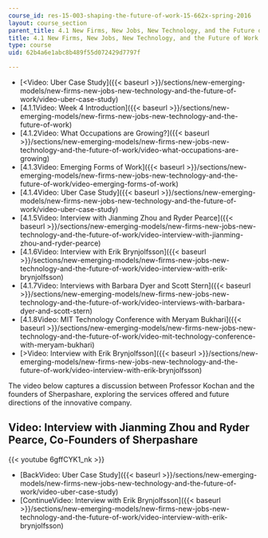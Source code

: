 ```yaml
---
course_id: res-15-003-shaping-the-future-of-work-15-662x-spring-2016
layout: course_section
parent_title: 4.1 New Firms, New Jobs, New Technology, and the Future of Work
title: 4.1 New Firms, New Jobs, New Technology, and the Future of Work
type: course
uid: 62b4a6e1abc8b489f55d072429d7797f

---
```


*   [<Video: Uber Case Study]({{< baseurl >}}/sections/new-emerging-models/new-firms-new-jobs-new-technology-and-the-future-of-work/video-uber-case-study)
*   [4.1.1Video: Week 4 Introduction]({{< baseurl >}}/sections/new-emerging-models/new-firms-new-jobs-new-technology-and-the-future-of-work)
*   [4.1.2Video: What Occupations are Growing?]({{< baseurl >}}/sections/new-emerging-models/new-firms-new-jobs-new-technology-and-the-future-of-work/video-what-occupations-are-growing)
*   [4.1.3Video: Emerging Forms of Work]({{< baseurl >}}/sections/new-emerging-models/new-firms-new-jobs-new-technology-and-the-future-of-work/video-emerging-forms-of-work)
*   [4.1.4Video: Uber Case Study]({{< baseurl >}}/sections/new-emerging-models/new-firms-new-jobs-new-technology-and-the-future-of-work/video-uber-case-study)
*   [4.1.5Video: Interview with Jianming Zhou and Ryder Pearce]({{< baseurl >}}/sections/new-emerging-models/new-firms-new-jobs-new-technology-and-the-future-of-work/video-interview-with-jianming-zhou-and-ryder-pearce)
*   [4.1.6Video: Interview with Erik Brynjolfsson]({{< baseurl >}}/sections/new-emerging-models/new-firms-new-jobs-new-technology-and-the-future-of-work/video-interview-with-erik-brynjolfsson)
*   [4.1.7Video: Interviews with Barbara Dyer and Scott Stern]({{< baseurl >}}/sections/new-emerging-models/new-firms-new-jobs-new-technology-and-the-future-of-work/video-interviews-with-barbara-dyer-and-scott-stern)
*   [4.1.8Video: MIT Technology Conference with Meryam Bukhari]({{< baseurl >}}/sections/new-emerging-models/new-firms-new-jobs-new-technology-and-the-future-of-work/video-mit-technology-conference-with-meryam-bukhari)
*   [\>Video: Interview with Erik Brynjolfsson]({{< baseurl >}}/sections/new-emerging-models/new-firms-new-jobs-new-technology-and-the-future-of-work/video-interview-with-erik-brynjolfsson)

The video below captures a discussion between Professor Kochan and the founders of Sherpashare, exploring the services offered and future directions of the innovative company.

Video: Interview with Jianming Zhou and Ryder Pearce, Co-Founders of Sherpashare
--------------------------------------------------------------------------------

{{< youtube 6gffCYK1_nk >}}

*   [BackVideo: Uber Case Study]({{< baseurl >}}/sections/new-emerging-models/new-firms-new-jobs-new-technology-and-the-future-of-work/video-uber-case-study)
*   [ContinueVideo: Interview with Erik Brynjolfsson]({{< baseurl >}}/sections/new-emerging-models/new-firms-new-jobs-new-technology-and-the-future-of-work/video-interview-with-erik-brynjolfsson)